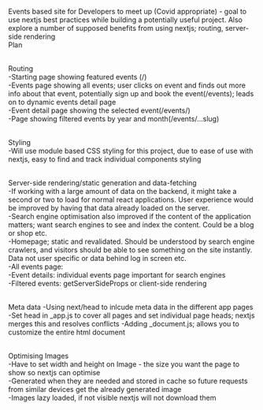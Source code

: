 Events based site for Developers to meet up (Covid appropriate) - goal to use nextjs best practices while building a potentially useful project. Also explore a number of supposed benefits from using nextjs; routing, server-side rendering<br>
Plan<br>
<br>

Routing<br>
-Starting page showing featured events (/)<br>
-Events page showing all events; user clicks on event and finds out more info about that event, potentially sign up and book the event(/events); leads on to dynamic events detail page<br>
-Event detail page showing the selected event(/events/<some-id>)<br>
-Page showing filtered events by year and month(/events/...slug)<br>
<br>

Styling<br>
-Will use module based CSS styling for this project, due to ease of use with nextjs, easy to find and track individual components styling<br>
<br>

Server-side rendering/static generation and data-fetching<br>
-If working with a large amount of data on the backend, it might take a second or two to load for normal react applications. User experience would be improved by having that data already loaded on the server.<br>
-Search engine optimisation also improved if the content of the application matters; want search engines to see and index the content. Could be a blog or shop etc. <br>
-Homepage; static and revalidated. Should be understood by search engine crawlers, and visitors should be able to see something on the site instantly. Data not user specific or data behind log in screen etc. <br>
-All events page: <br>
-Event details: individual events page important for search engines<br>
-Filtered events: getServerSideProps or client-side rendering<br>
<br>

Meta data
-Using next/head to inlcude meta data in the different app pages
-Set head in \_app.js to cover all pages and set individual page heads; nextjs merges this and resolves conflicts
-Adding \_document.js; allows you to customize the entire html document<br>
<br>

Optimising Images<br>
-Have to set width and height on Image - the size you want the page to show so nextjs can optimise<br>
-Generated when they are needed and stored in cache so future requests from similar devices get the already generated image<br>
-Images lazy loaded, if not visible nextjs will not download them<br>
